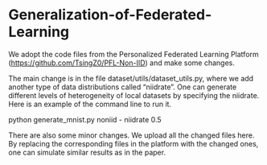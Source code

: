 # Generalization-of-Federated-Learning

We adopt the code files from the Personalized Federated Learning Platform (https://github.com/TsingZ0/PFL-Non-IID) and make some changes. 

The main change is in the file dataset/utils/dataset_utils.py, where we add another type of data distributions called “niidrate”. One can generate different levels of heterogeneity of local datasets by specifying the niidrate. Here is an example of the command line to run it.

python generate_mnist.py noniid - niidrate 0.5

There are also some minor changes. We upload all the changed files here. By replacing the corresponding files in the platform with the changed ones, one can simulate similar results as in the paper.
